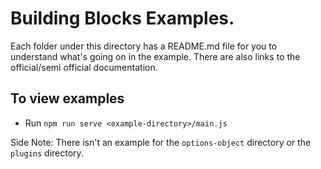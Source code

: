 # Building Blocks Examples.
Each folder under this directory has a README.md file for you to understand what's going on in the example.
There are also links to the official/semi official documentation.

## To view examples
* Run `npm run serve <example-directory>/main.js`

Side Note: There isn't an example for the `options-object` directory or the `plugins` directory.